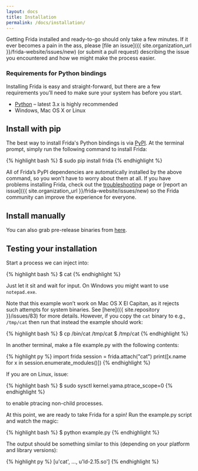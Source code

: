 ```yaml
---
layout: docs
title: Installation
permalink: /docs/installation/
---
```


Getting Frida installed and ready-to-go should only take a few minutes. If it
ever becomes a pain in the ass, please [file an
issue]({{ site.organization_url }}/frida-website/issues/new) (or submit a pull request)
describing the issue you encountered and how we might make the process easier.

### Requirements for Python bindings

Installing Frida is easy and straight-forward, but there are a few requirements
you’ll need to make sure your system has before you start.

- [Python](http://python.org/) – latest 3.x is highly recommended
- Windows, Mac OS X or Linux

## Install with pip

The best way to install Frida's Python bindings is via
[PyPI](https://pypi.python.org/pypi/frida). At the terminal prompt,
simply run the following command to install Frida:

{% highlight bash %}
$ sudo pip install frida
{% endhighlight %}

All of Frida’s PyPI dependencies are automatically installed by the above
command, so you won’t have to worry about them at all. If you have problems
installing Frida, check out the [troubleshooting](../troubleshooting/) page or
[report an issue]({{ site.organization_url }}/frida-website/issues/new) so the Frida
community can improve the experience for everyone.

## Install manually

You can also grab pre-release binaries from [here](http://build.frida.re/frida/).

## Testing your installation

Start a process we can inject into:

{% highlight bash %}
$ cat
{% endhighlight %}

Just let it sit and wait for input. On Windows you might want to use
`notepad.exe`.

Note that this example won’t work on Mac OS X El Capitan, as it rejects such attempts for system binaries. See [here]({{ site.repository }}/issues/83) for more details. However, if you copy the `cat` binary to e.g., `/tmp/cat` then run that instead the example should work:

{% highlight bash %}
$ cp /bin/cat /tmp/cat
$ /tmp/cat
{% endhighlight %}

In another terminal, make a file example.py with the following contents:

{% highlight py %}
import frida
session = frida.attach("cat")
print([x.name for x in session.enumerate_modules()])
{% endhighlight %}

If you are on Linux, issue:

{% highlight bash %}
$ sudo sysctl kernel.yama.ptrace_scope=0
{% endhighlight %}

to enable ptracing non-child processes.

At this point, we are ready to take Frida for a spin! Run the example.py
script and watch the magic:

{% highlight bash %}
$ python example.py
{% endhighlight %}

The output should be something similar to this (depending on your platform
and library versions):

{% highlight py %}
[u'cat', …, u'ld-2.15.so']
{% endhighlight %}
